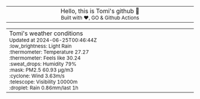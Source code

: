 
<div align="center">
<table>
<tbody>
<td align="center">
<img width="2000" height="0"><br>
Hello, this is Tomi's github 👋<br>
<sup>Built with ❤️, GO & Github Actions</sup><br>
<img width="2000" height="0">
</td>
</tbody>
</table>
</div>
<table>
<tbody>
<td align="left">
<img width="2000" height="0"><br>
Tomi's weather conditions<br>
<sup>Updated at 2024-06-25T00:46:44Z</sup><br>
<sup>:low_brightness: Light Rain</sup><br>
<sup>:thermometer: Temperature 27.27 </sup><br>
<sup>:thermometer: Feels like 30.24</sup><br>
<sup>:sweat_drops: Humidity 79%</sup><br>
<sup>:mask: PM2.5 60.93 μg/m3</sup><br>
<sup>:cyclone: Wind 3.63m/s </sup><br>
<sup>:telescope: Visibility 10000m </sup><br>
<sup>:droplet: Rain 0.86mm/last 1h </sup><br>
<img width="2000" height="0">
</td>
<td align="left">
<img width="2000" height="0"><br>
<br>
<img width="2000" height="0">
</td>
</tbody>
</table>
</div>
    
